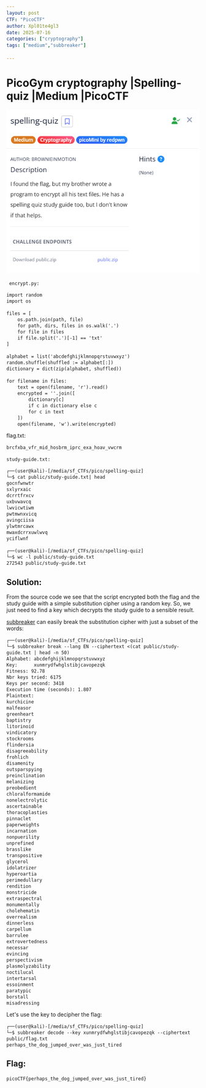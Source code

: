 ```yaml
---
layout: post
CTF: "PicoCTF"
author: Xpl01te4gl3
date: 2025-07-16
categories: ["cryptography"]
tags: ["medium","subbreaker"]

---
```

# PicoGym cryptography |Spelling-quiz |Medium |PicoCTF

![HashCrack Screenshot](/assets/lib/quiz.png)

``` encrypt.py:```
```
import random
import os

files = [
    os.path.join(path, file)
    for path, dirs, files in os.walk('.')
    for file in files
    if file.split('.')[-1] == 'txt'
]

alphabet = list('abcdefghijklmnopqrstuvwxyz')
random.shuffle(shuffled := alphabet[:])
dictionary = dict(zip(alphabet, shuffled))

for filename in files:
    text = open(filename, 'r').read()
    encrypted = ''.join([
        dictionary[c]
        if c in dictionary else c
        for c in text
    ])
    open(filename, 'w').write(encrypted)
```
flag.txt:
```
brcfxba_vfr_mid_hosbrm_iprc_exa_hoav_vwcrm
```
```study-guide.txt:```
```
┌──(user@kali)-[/media/sf_CTFs/pico/spelling-quiz]
└─$ cat public/study-guide.txt| head
gocnfwnwtr
sxlyrxaic
dcrrtfrxcv
uxbvwavcq
lwvicwtiwm
pwtmwnxvicq
avingciisa
ylwtmrcawx
mwaxdcrrxuwlwvq
yciflwnf

┌──(user@kali)-[/media/sf_CTFs/pico/spelling-quiz]
└─$ wc -l public/study-guide.txt
272543 public/study-guide.txt
```
## Solution:

From the source code we see that the script encrypted both the flag and the study guide with a simple substitution cipher using a random key. So, we just need to find a key which decrypts the study guide to a sensible result.

[subbreaker](https://gitlab.com/guballa/SubstitutionBreaker) can easily break the substitution cipher with just a subset of the words:
```
┌──(user@kali)-[/media/sf_CTFs/pico/spelling-quiz]
└─$ subbreaker break --lang EN --ciphertext <(cat public/study-guide.txt | head -n 50)
Alphabet: abcdefghijklmnopqrstuvwxyz
Key:      xunmrydfwhglstibjcavopezqk
Fitness: 92.78
Nbr keys tried: 6175
Keys per second: 3418
Execution time (seconds): 1.807
Plaintext:
kurchicine
malfeasor
greenheart
baptistry
litorinoid
vindicatory
stockrooms
flindersia
disagreeability
frohlich
disamenity
outsparspying
preinclination
melanizing
preobedient
chloralformamide
nonelectrolytic
ascertainable
thoracoplasties
pinnaclet
paperweights
incarnation
nonpuerility
unprefined
brasslike
transpositive
glycerol
idolatrizer
hyperoartia
perimedullary
rendition
monstricide
extraspectral
monumentally
cholehematin
overrealism
dinnerless
carpellum
barrulee
extrovertedness
necessar
evincing
perspectivism
plasmolyzability
noctilucal
intertarsal
essoinment
paratypic
borstall
misadressing
```
Let's use the key to decipher the flag:
```
┌──(user@kali)-[/media/sf_CTFs/pico/spelling-quiz]
└─$ subbreaker decode --key xunmrydfwhglstibjcavopezqk --ciphertext public/flag.txt
perhaps_the_dog_jumped_over_was_just_tired
```

## Flag:
```
picoCTF{perhaps_the_dog_jumped_over_was_just_tired}
```